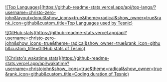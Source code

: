 [![Top Languages](https://github-readme-stats.vercel.app/api/top-langs/?username=christo-zero-john&layout=donut&show_icons=true&theme=radical&show_owner=true&rank_icon=github&custom_title=Top Languages used by Tesnic)](https://github.com/christo-zero-john/github-readme-stats)


[![GitHub stats](https://github-readme-stats.vercel.app/api?username=christo-zero-john&show_icons=true&theme=radical&show_owner=true&rank_icon=github&custom_title=GitHub stats of Tesnic)](https://github.com/christo-zero-john/github-readme-stats)


[![Christo's wakatime stats](https://github-readme-stats.vercel.app/api/wakatime?username=christojohn&show_icons=true&theme=radical&show_owner=true&rank_icon=github&custom_title=Coding duration of Tesnic)](https://github.com/anuraghazra/github-readme-stats)
